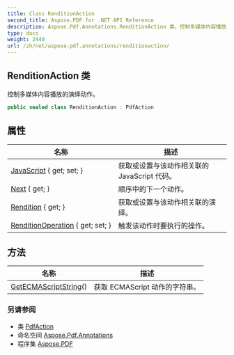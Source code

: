 ```yaml
---
title: Class RenditionAction
second_title: Aspose.PDF for .NET API Reference
description: Aspose.Pdf.Annotations.RenditionAction 类。控制多媒体内容播放的演绎动作
type: docs
weight: 2440
url: /zh/net/aspose.pdf.annotations/renditionaction/
---
```

## RenditionAction 类

控制多媒体内容播放的演绎动作。

```csharp
public sealed class RenditionAction : PdfAction
```

## 属性

| 名称 | 描述 |
| --- | --- |
| [JavaScript](../../aspose.pdf.annotations/renditionaction/javascript/) { get; set; } | 获取或设置与该动作相关联的 JavaScript 代码。 |
| [Next](../../aspose.pdf.annotations/pdfaction/next/) { get; } | 顺序中的下一个动作。 |
| [Rendition](../../aspose.pdf.annotations/renditionaction/rendition/) { get; } | 获取或设置与该动作相关联的演绎。 |
| [RenditionOperation](../../aspose.pdf.annotations/renditionaction/renditionoperation/) { get; set; } | 触发该动作时要执行的操作。 |

## 方法

| 名称 | 描述 |
| --- | --- |
| [GetECMAScriptString](../../aspose.pdf.annotations/pdfaction/getecmascriptstring/)() | 获取 ECMAScript 动作的字符串。 |

### 另请参阅

* 类 [PdfAction](../pdfaction/)
* 命名空间 [Aspose.Pdf.Annotations](../../aspose.pdf.annotations/)
* 程序集 [Aspose.PDF](../../)